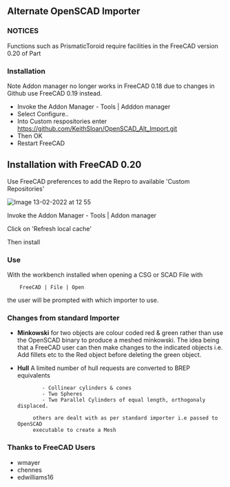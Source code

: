 ## Alternate OpenSCAD Importer

### NOTICES

Functions such as PrismaticToroid require facilities in the FreeCAD version 0.20 of Part


### Installation

Note Addon manager no longer works in FreeCAD 0.18 due to changes in Github
     use FreeCAD 0.19 instead.

* Invoke the Addon Manager - Tools | Adddon manager
* Select Configure..
* Into Custom respositories enter https://github.com/KeithSloan/OpenSCAD_Alt_Import.git
* Then OK
* Restart FreeCAD

## Installation with FreeCAD 0.20

Use FreeCAD preferences to add the Repro to available 'Custom Repositories'

![Image 13-02-2022 at 12 55](https://user-images.githubusercontent.com/2291247/153757512-fedad170-7d27-4c5f-9618-8b68ca2b6b24.jpeg)

Invoke the Addon Manager - Tools | Addon manager


Click on 'Refresh local cache'

Then install

### Use

With the workbench installed when opening a CSG or SCAD File with 

        FreeCAD | File | Open 

the user will be prompted with which importer to use.

### Changes from standard Importer

* **Minkowski** for two objects are colour coded red & green
              rather than use the OpenSCAD binary to produce a meshed minkowski.
              The idea being that a FreeCAD user can then make changes to the indicated objects
              i.e. Add fillets etc to the Red object before deleting the green object.

* **Hull** A limited number of hull requests are converted to BREP equivalents
              
              - Collinear cylinders & cones
              - Two Spheres
              - Two Parallel Cylinders of equal length, orthogonaly displaced.
               
           others are dealt with as per standard importer i.e passed to OpenSCAD
           executable to create a Mesh
                      
### Thanks to FreeCAD Users

* wmayer
* chennes
* edwilliams16
